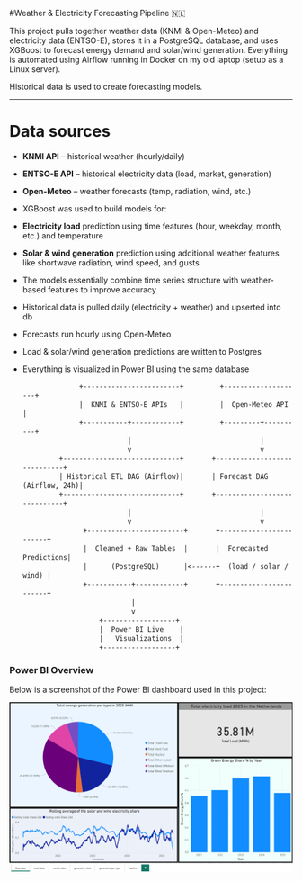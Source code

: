 #Weather & Electricity Forecasting Pipeline 🇳🇱

This project pulls together weather data (KNMI & Open-Meteo) and electricity data (ENTSO-E), stores it in a PostgreSQL database, and uses XGBoost to forecast energy demand and solar/wind generation. Everything is automated using Airflow running in Docker on my old laptop (setup as a Linux server).

Historical data is used to create forecasting models.

---

# Data sources

- **KNMI API** – historical weather (hourly/daily)
- **ENTSO-E API** – historical electricity data (load, market, generation)
- **Open-Meteo** – weather forecasts (temp, radiation, wind, etc.)

- XGBoost was used to build models for:
 - **Electricity load** prediction using time features (hour, weekday, month, etc.) and temperature
 - **Solar & wind generation** prediction using additional weather features like shortwave radiation, wind speed, and gusts
- The models essentially combine time series structure with weather-based features to improve accuracy


- Historical data is pulled daily (electricity + weather) and upserted into db
- Forecasts run hourly using Open-Meteo
- Load & solar/wind generation predictions are written to Postgres
- Everything is visualized in Power BI using the same database


                    +------------------------+         +--------------------+
                    |  KNMI & ENTSO-E APIs   |         |  Open-Meteo API    |
                    +-----------+------------+         +---------+----------+
                                |                                |
                                v                                v
               +-----------------------------+       +-----------------------------+
               | Historical ETL DAG (Airflow)|       | Forecast DAG (Airflow, 24h)|
               +-----------------------------+       +-----------------------------+
                                |                                |
                                v                                v
                     +------------------------+       +------------------------+
                     |  Cleaned + Raw Tables  |       |  Forecasted Predictions|
                     |      (PostgreSQL)      |<------+  (load / solar / wind) |
                     +-----------+------------+       +------------------------+
                                 |
                                 v
                         +------------------+
                         |  Power BI Live    |
                         |   Visualizations  |
                         +------------------+



### Power BI Overview

Below is a screenshot of the Power BI dashboard used in this project:

<img src="images/Powerbi_overview.png" width="800"/>
